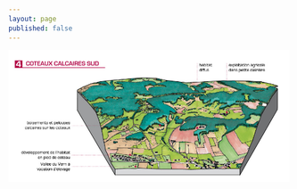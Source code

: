```yaml
---
layout: page
published: false
---
```


![1_architecture_bloc4.jpg](data/images/1/architecture/1_architecture_bloc4.jpg)